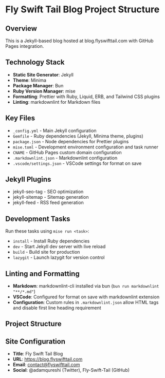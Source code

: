 # Fly Swift Tail Blog Project Structure

## Overview
This is a Jekyll-based blog hosted at blog.flyswifttail.com with GitHub Pages integration.

## Technology Stack
- **Static Site Generator**: Jekyll
- **Theme**: Minima
- **Package Manager**: Bun
- **Ruby Version Manager**: mise
- **Formatting**: Prettier with Ruby, Liquid, ERB, and Tailwind CSS plugins
- **Linting**: markdownlint for Markdown files

## Key Files
- `_config.yml` - Main Jekyll configuration
- `Gemfile` - Ruby dependencies (Jekyll, Minima theme, plugins)
- `package.json` - Node dependencies for Prettier plugins
- `mise.toml` - Development environment configuration and task runner
- `CNAME` - GitHub Pages custom domain configuration
- `.markdownlint.json` - Markdownlint configuration
- `.vscode/settings.json` - VSCode settings for format on save

## Jekyll Plugins
- jekyll-seo-tag - SEO optimization
- jekyll-sitemap - Sitemap generation
- jekyll-feed - RSS feed generation

## Development Tasks
Run these tasks using `mise run <task>`:
- `install` - Install Ruby dependencies
- `dev` - Start Jekyll dev server with live reload
- `build` - Build site for production
- `lazygit` - Launch lazygit for version control

## Linting and Formatting
- **Markdown**: markdownlint-cli installed via bun (`bun run markdownlint "**/*.md"`)
- **VSCode**: Configured for format on save with markdownlint extension
- **Configuration**: Custom rules in `.markdownlint.json` allow HTML tags and disable first line heading requirement

## Project Structure

## Site Configuration
- **Title**: Fly Swift Tail Blog
- **URL**: https://blog.flyswifttail.com
- **Email**: contact@flyswifttail.com
- **Social**: @adamqureshi (Twitter), Fly-Swift-Tail (GitHub)
